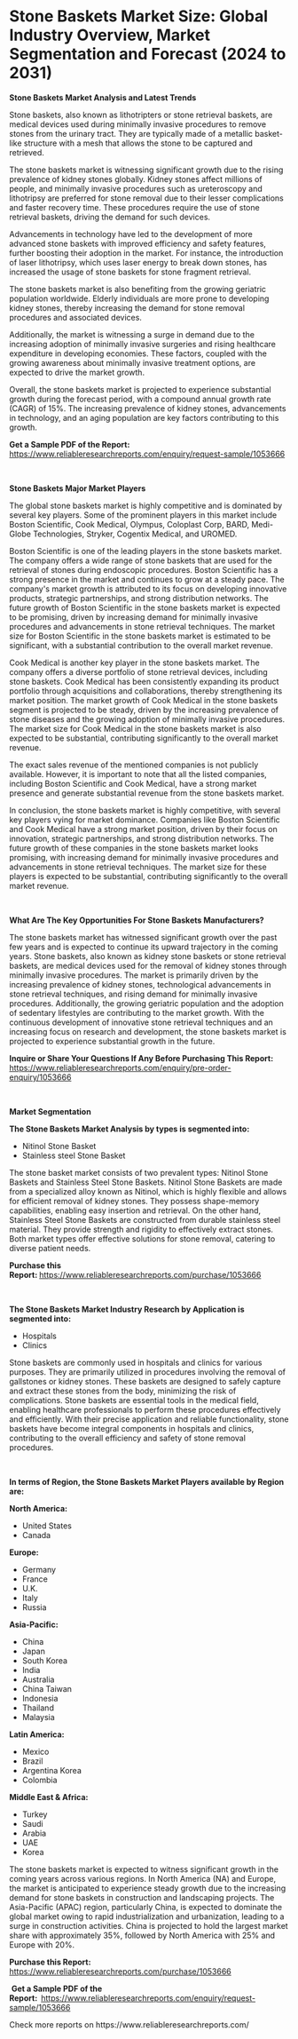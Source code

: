 <p><h1>Stone Baskets Market Size: Global Industry Overview, Market Segmentation and Forecast (2024 to 2031)</h1></p><p><strong>Stone Baskets Market Analysis and Latest Trends</strong></p>
<p><p>Stone baskets, also known as lithotripters or stone retrieval baskets, are medical devices used during minimally invasive procedures to remove stones from the urinary tract. They are typically made of a metallic basket-like structure with a mesh that allows the stone to be captured and retrieved.</p><p>The stone baskets market is witnessing significant growth due to the rising prevalence of kidney stones globally. Kidney stones affect millions of people, and minimally invasive procedures such as ureteroscopy and lithotripsy are preferred for stone removal due to their lesser complications and faster recovery time. These procedures require the use of stone retrieval baskets, driving the demand for such devices.</p><p>Advancements in technology have led to the development of more advanced stone baskets with improved efficiency and safety features, further boosting their adoption in the market. For instance, the introduction of laser lithotripsy, which uses laser energy to break down stones, has increased the usage of stone baskets for stone fragment retrieval.</p><p>The stone baskets market is also benefiting from the growing geriatric population worldwide. Elderly individuals are more prone to developing kidney stones, thereby increasing the demand for stone removal procedures and associated devices.</p><p>Additionally, the market is witnessing a surge in demand due to the increasing adoption of minimally invasive surgeries and rising healthcare expenditure in developing economies. These factors, coupled with the growing awareness about minimally invasive treatment options, are expected to drive the market growth.</p><p>Overall, the stone baskets market is projected to experience substantial growth during the forecast period, with a compound annual growth rate (CAGR) of 15%. The increasing prevalence of kidney stones, advancements in technology, and an aging population are key factors contributing to this growth.</p></p>
<p><strong>Get a Sample PDF of the Report:&nbsp;</strong> <a href="https://www.reliableresearchreports.com/enquiry/request-sample/1053666">https://www.reliableresearchreports.com/enquiry/request-sample/1053666</a></p>
<p>&nbsp;</p>
<p><strong>Stone Baskets Major Market Players</strong></p>
<p><p>The global stone baskets market is highly competitive and is dominated by several key players. Some of the prominent players in this market include Boston Scientific, Cook Medical, Olympus, Coloplast Corp, BARD, Medi-Globe Technologies, Stryker, Cogentix Medical, and UROMED.</p><p>Boston Scientific is one of the leading players in the stone baskets market. The company offers a wide range of stone baskets that are used for the retrieval of stones during endoscopic procedures. Boston Scientific has a strong presence in the market and continues to grow at a steady pace. The company's market growth is attributed to its focus on developing innovative products, strategic partnerships, and strong distribution networks. The future growth of Boston Scientific in the stone baskets market is expected to be promising, driven by increasing demand for minimally invasive procedures and advancements in stone retrieval techniques. The market size for Boston Scientific in the stone baskets market is estimated to be significant, with a substantial contribution to the overall market revenue.</p><p>Cook Medical is another key player in the stone baskets market. The company offers a diverse portfolio of stone retrieval devices, including stone baskets. Cook Medical has been consistently expanding its product portfolio through acquisitions and collaborations, thereby strengthening its market position. The market growth of Cook Medical in the stone baskets segment is projected to be steady, driven by the increasing prevalence of stone diseases and the growing adoption of minimally invasive procedures. The market size for Cook Medical in the stone baskets market is also expected to be substantial, contributing significantly to the overall market revenue.</p><p>The exact sales revenue of the mentioned companies is not publicly available. However, it is important to note that all the listed companies, including Boston Scientific and Cook Medical, have a strong market presence and generate substantial revenue from the stone baskets market.</p><p>In conclusion, the stone baskets market is highly competitive, with several key players vying for market dominance. Companies like Boston Scientific and Cook Medical have a strong market position, driven by their focus on innovation, strategic partnerships, and strong distribution networks. The future growth of these companies in the stone baskets market looks promising, with increasing demand for minimally invasive procedures and advancements in stone retrieval techniques. The market size for these players is expected to be substantial, contributing significantly to the overall market revenue.</p></p>
<p>&nbsp;</p>
<p><strong>What Are The Key Opportunities For Stone Baskets Manufacturers?</strong></p>
<p><p>The stone baskets market has witnessed significant growth over the past few years and is expected to continue its upward trajectory in the coming years. Stone baskets, also known as kidney stone baskets or stone retrieval baskets, are medical devices used for the removal of kidney stones through minimally invasive procedures. The market is primarily driven by the increasing prevalence of kidney stones, technological advancements in stone retrieval techniques, and rising demand for minimally invasive procedures. Additionally, the growing geriatric population and the adoption of sedentary lifestyles are contributing to the market growth. With the continuous development of innovative stone retrieval techniques and an increasing focus on research and development, the stone baskets market is projected to experience substantial growth in the future.</p></p>
<p><strong>Inquire or Share Your Questions If Any Before Purchasing This Report:</strong> <a href="https://www.reliableresearchreports.com/enquiry/pre-order-enquiry/1053666">https://www.reliableresearchreports.com/enquiry/pre-order-enquiry/1053666</a></p>
<p>&nbsp;</p>
<p><strong>Market Segmentation</strong></p>
<p><strong>The Stone Baskets Market Analysis by types is segmented into:</strong></p>
<p><ul><li>Nitinol Stone Basket</li><li>Stainless steel Stone Basket</li></ul></p>
<p><p>The stone basket market consists of two prevalent types: Nitinol Stone Baskets and Stainless Steel Stone Baskets. Nitinol Stone Baskets are made from a specialized alloy known as Nitinol, which is highly flexible and allows for efficient removal of kidney stones. They possess shape-memory capabilities, enabling easy insertion and retrieval. On the other hand, Stainless Steel Stone Baskets are constructed from durable stainless steel material. They provide strength and rigidity to effectively extract stones. Both market types offer effective solutions for stone removal, catering to diverse patient needs.</p></p>
<p><strong>Purchase this Report:&nbsp;</strong><a href="https://www.reliableresearchreports.com/purchase/1053666">https://www.reliableresearchreports.com/purchase/1053666</a></p>
<p>&nbsp;</p>
<p><strong>The Stone Baskets Market Industry Research by Application is segmented into:</strong></p>
<p><ul><li>Hospitals</li><li>Clinics</li></ul></p>
<p><p>Stone baskets are commonly used in hospitals and clinics for various purposes. They are primarily utilized in procedures involving the removal of gallstones or kidney stones. These baskets are designed to safely capture and extract these stones from the body, minimizing the risk of complications. Stone baskets are essential tools in the medical field, enabling healthcare professionals to perform these procedures effectively and efficiently. With their precise application and reliable functionality, stone baskets have become integral components in hospitals and clinics, contributing to the overall efficiency and safety of stone removal procedures.</p></p>
<p>&nbsp;</p>
<p><strong>In terms of Region, the Stone Baskets Market Players available by Region are:</strong></p>
<p>
    <p> <strong> North America: </strong>
        <ul>
            <li>United States</li>
            <li>Canada</li>
        </ul>
        </p> 
    <p> <strong> Europe: </strong>
        <ul>
            <li>Germany</li>
            <li>France</li>
            <li>U.K.</li>
            <li>Italy</li>
            <li>Russia</li>
        </ul>
        </p> 
    <p> <strong> Asia-Pacific: </strong>
        <ul>
            <li>China</li>
            <li>Japan</li>
            <li>South Korea</li>
            <li>India</li>
            <li>Australia</li>
            <li>China Taiwan</li>
            <li>Indonesia</li>
            <li>Thailand</li>
            <li>Malaysia</li>
        </ul>
        </p> 
    <p> <strong> Latin America: </strong>
        <ul>
            <li>Mexico</li>
            <li>Brazil</li>
            <li>Argentina Korea</li>
            <li>Colombia</li>
        </ul>
        </p> 
    <p> <strong> Middle East & Africa: </strong>
        <ul>
            <li>Turkey</li>
            <li>Saudi</li>
            <li>Arabia</li>
            <li>UAE</li>
            <li>Korea</li>
        </ul>
    </p>
    </p>
<p><p>The stone baskets market is expected to witness significant growth in the coming years across various regions. In North America (NA) and Europe, the market is anticipated to experience steady growth due to the increasing demand for stone baskets in construction and landscaping projects. The Asia-Pacific (APAC) region, particularly China, is expected to dominate the global market owing to rapid industrialization and urbanization, leading to a surge in construction activities. China is projected to hold the largest market share with approximately 35%, followed by North America with 25% and Europe with 20%.</p></p>
<p><strong>Purchase this Report: </strong><a href="https://www.reliableresearchreports.com/purchase/1053666">https://www.reliableresearchreports.com/purchase/1053666</a></p>
<p>&nbsp;<strong>Get a Sample PDF of the Report:&nbsp;&nbsp;</strong><a href="https://www.reliableresearchreports.com/enquiry/request-sample/1053666">https://www.reliableresearchreports.com/enquiry/request-sample/1053666</a></p>
<p><strong></strong></p>
<p>Check more reports on https://www.reliableresearchreports.com/</p>